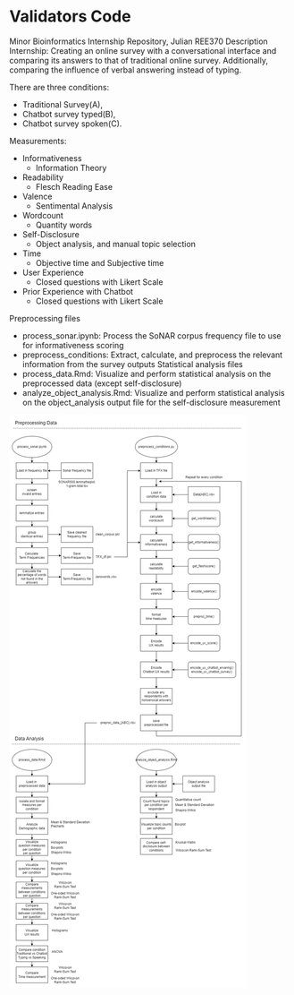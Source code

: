 # Validators Code

Minor Bioinformatics Internship Repository, Julian REE370
Description Internship: 
Creating an online survey with a conversational interface and comparing its answers to that of traditional online survey. Additionally, comparing the influence of verbal answering instead of typing.

There are three conditions: 
- Traditional Survey(A),
- Chatbot survey typed(B),
- Chatbot survey spoken(C).

Measurements:
- Informativeness
  - Information Theory 
- Readability
  - Flesch Reading Ease 
- Valence
  - Sentimental Analysis 
- Wordcount
  - Quantity words
- Self-Disclosure
  - Object analysis, and manual topic selection
- Time
  - Objective time and Subjective time 
- User Experience
  - Closed questions with Likert Scale
- Prior Experience with Chatbot
  - Closed questions with Likert Scale

Preprocessing files
- process_sonar.ipynb: Process the SoNAR corpus frequency file to use for informativeness scoring
- preprocess_conditions: Extract, calculate, and preprocess the relevant information from the survey outputs
Statistical analysis files
- process_data.Rmd: Visualize and perform statistical analysis on the preprocessed data (except self-disclosure)
- analyze_object_analysis.Rmd: Visualize and perform statistical analysis on the object_analysis output file for the self-disclosure measurement


![alt text](https://github.com/Goblok0/Validators/blob/92b37fae2ae3cfc4b4d9a8c316cb7e40f96b4a68/Flowchart_Validators.png)
